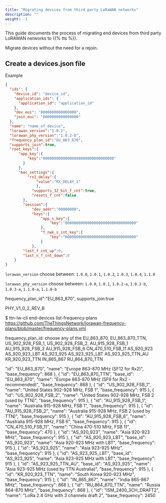 ```yaml
---
title: "Migrating devices from third party LoRaWAN networks"
description: ""
weight: -1
---
```


This guide documents the process of migrating end devices from third party LoRAWAN networks to {{% tts %}}.

Migrate devices without the need for a rejoin.

## Create a devices.json file

Example

```json
{
  "ids": {
    "device_id": "device_id",
    "application_ids": {
      "application_id": "application_id"
    },
    "dev_eui": "0000000000000000",
    "join_eui": "0000000000000000"
  },
  "name": "name_of_device",
  "lorawan_version":"1.0.2",
  "lorawan_phy_version":"1.0.2-b",
  "frequency_plan_id":"EU_863_870",
  "supports_join":true,
  "root_keys":{
      "app_key":{
          "key":"00000000000000000000000000000000"
        }
      },
      "mac_settings":{
          "rx1_delay":{
              "value":"RX_DELAY_1"
              },
            "supports_32_bit_f_cnt":true,
            "resets_f_cnt":false
        },
        "session":{
            "dev_addr":"00000000",
            "keys":{
                "app_s_key":{
                    "key":"00000000000000000000000000000000"
                },
                "f_nwk_s_int_key":{
                    "key":"00000000000000000000000000000000"
                }
            },
        "last_f_cnt_up":0,
        "last_n_f_cnt_down":0
    }
}

```


`lorawan_version`
choose between: `1.0.0`, `1.0.1`, `1.0.2`, `1.0.3`, `1.0.4`, `1.1.0`

`lorawan_phy_version`
choose between: `1.0.0`, `1.0.1`, `1.0.2-a`, `1.0.2-b`, `1.0.3-a`, `1.1.0-a`, `1.1.0-b`


frequency_plan_id":"EU_863_870",
supports_join:true




PHY_V1_0_2_REV_B


$ ttn-lw-cli end-devices list-frequency-plans
https://github.com/TheThingsNetwork/lorawan-frequency-plans/blob/master/frequency-plans.yml

frequency_plan_id: choose any of the 
EU_863_870, EU_863_870_TTN, US_902_928_FSB_1, US_902_928_FSB_2, 
AU_915_928_FSB_1
AU_915_928_FSB_2
AU_915_928_FSB_6
CN_470_510_FSB_11
AS_920_923
AS_920_923_LBT
AS_923_925
AS_923_925_LBT
AS_923_925_TTN_AU
KR_920_923_TTN
IN_865_867
RU_864_870_TTN


  "id": "EU_863_870",
  "name": "Europe 863-870 MHz (SF12 for Rx2)",
  "base_frequency": 868
}, {
  "id": "EU_863_870_TTN",
  "base_id": "EU_863_870",
  "name": "Europe 863-870 MHz (SF9 for Rx2 - recommended)",
  "base_frequency": 868
}, {
  "id": "US_902_928_FSB_1",
  "name": "United States 902-928 MHz, FSB 1",
  "base_frequency": 915
}, {
  "id": "US_902_928_FSB_2",
  "name": "United States 902-928 MHz, FSB 2 (used by TTN)",
  "base_frequency": 915
}, {
  "id": "AU_915_928_FSB_1",
  "name": "Australia 915-928 MHz, FSB 1",
  "base_frequency": 915
}, {
  "id": "AU_915_928_FSB_2",
  "name": "Australia 915-928 MHz, FSB 2 (used by TTN)",
  "base_frequency": 915
}, {
  "id": "AU_915_928_FSB_6",
  "name": "Australia 915-928 MHz, FSB 6",
  "base_frequency": 915
}, {
  "id": "CN_470_510_FSB_11",
  "name": "China 470-510 MHz, FSB 11",
  "base_frequency": 470
}, {
  "id": "AS_920_923",
  "name": "Asia 920-923 MHz",
  "base_frequency": 915
}, {
  "id": "AS_920_923_LBT",
  "base_id": "AS_920_923",
  "name": "Asia 920-923 MHz with LBT",
  "base_frequency": 915
}, {
  "id": "AS_923_925",
  "name": "Asia 923-925 MHz",
  "base_frequency": 915
}, {
  "id": "AS_923_925_LBT",
  "base_id": "AS_923_925",
  "name": "Asia 923-925 MHz with LBT",
  "base_frequency": 915
}, {
  "id": "AS_923_925_TTN_AU",
  "base_id": "AS_923_925",
  "name": "Asia 923-925 MHz (used by TTN Australia)",
  "base_frequency": 915
}, {
  "id": "KR_920_923_TTN",
  "name": "South Korea 920-923 MHz",
  "base_frequency": 915
}, {
  "id": "IN_865_867",
  "name": "India 865-867 MHz",
  "base_frequency": 868
}, {
  "id": "RU_864_870_TTN",
  "name": "Russia 864-870 MHz",
  "base_frequency": 868
}, {
  "id": "ISM_2400_3CH_DRAFT2",
  "name": "LoRa 2.4 GHz with 3 channels draft 2",
  "base_frequency": 2450
